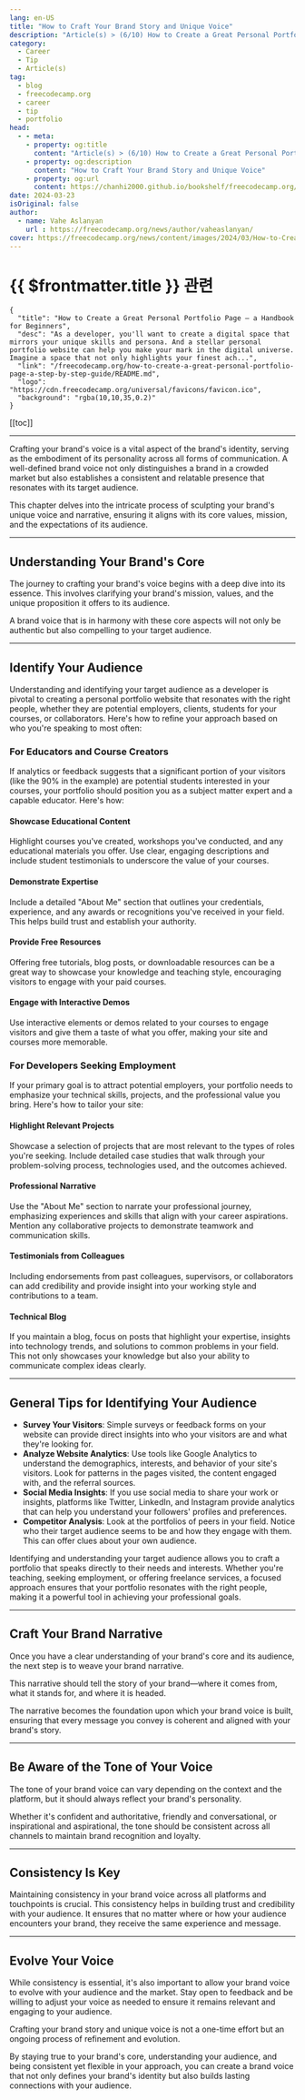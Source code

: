 ```yaml
---
lang: en-US
title: "How to Craft Your Brand Story and Unique Voice"
description: "Article(s) > (6/10) How to Create a Great Personal Portfolio Page – a Handbook for Beginners" 
category:
  - Career
  - Tip
  - Article(s)
tag:
  - blog
  - freecodecamp.org
  - career
  - tip
  - portfolio
head:
  - - meta:
    - property: og:title
      content: "Article(s) > (6/10) How to Create a Great Personal Portfolio Page – a Handbook for Beginners"
    - property: og:description
      content: "How to Craft Your Brand Story and Unique Voice"
    - property: og:url
      content: https://chanhi2000.github.io/bookshelf/freecodecamp.org/how-to-create-a-great-personal-portfolio-page-a-step-by-step-guide/how-to-craft-your-brand-story-and-unique-voice.html
date: 2024-03-23
isOriginal: false
author:
  - name: Vahe Aslanyan
    url : https://freecodecamp.org/news/author/vaheaslanyan/
cover: https://freecodecamp.org/news/content/images/2024/03/How-to-Create-a-Great-Personal-Portfolio-Page-Cover--1-.png
---
```


# {{ $frontmatter.title }} 관련

```component VPCard
{
  "title": "How to Create a Great Personal Portfolio Page – a Handbook for Beginners",
  "desc": "As a developer, you'll want to create a digital space that mirrors your unique skills and persona. And a stellar personal portfolio website can help you make your mark in the digital universe.  Imagine a space that not only highlights your finest ach...",
  "link": "/freecodecamp.org/how-to-create-a-great-personal-portfolio-page-a-step-by-step-guide/README.md",
  "logo": "https://cdn.freecodecamp.org/universal/favicons/favicon.ico",
  "background": "rgba(10,10,35,0.2)"
}
```

[[toc]]

---

<SiteInfo
  name="How to Create a Great Personal Portfolio Page – a Handbook for Beginners"
  desc="As a developer, you'll want to create a digital space that mirrors your unique skills and persona. And a stellar personal portfolio website can help you make your mark in the digital universe.  Imagine a space that not only highlights your finest ach..."
  url="https://freecodecamp.org/news/how-to-create-a-great-personal-portfolio-page-a-step-by-step-guide#heading-how-to-craft-your-brand-story-and-unique-voice"
  logo="https://cdn.freecodecamp.org/universal/favicons/favicon.ico"
  preview="https://freecodecamp.org/news/content/images/2024/03/How-to-Create-a-Great-Personal-Portfolio-Page-Cover--1-.png"/>

Crafting your brand's voice is a vital aspect of the brand's identity, serving as the embodiment of its personality across all forms of communication. A well-defined brand voice not only distinguishes a brand in a crowded market but also establishes a consistent and relatable presence that resonates with its target audience.

This chapter delves into the intricate process of sculpting your brand's unique voice and narrative, ensuring it aligns with its core values, mission, and the expectations of its audience.

---

## Understanding Your Brand's Core

The journey to crafting your brand's voice begins with a deep dive into its essence. This involves clarifying your brand's mission, values, and the unique proposition it offers to its audience.

A brand voice that is in harmony with these core aspects will not only be authentic but also compelling to your target audience.

---

## Identify Your Audience

Understanding and identifying your target audience as a developer is pivotal to creating a personal portfolio website that resonates with the right people, whether they are potential employers, clients, students for your courses, or collaborators. Here's how to refine your approach based on who you're speaking to most often:

### For Educators and Course Creators

If analytics or feedback suggests that a significant portion of your visitors (like the 90% in the example) are potential students interested in your courses, your portfolio should position you as a subject matter expert and a capable educator. Here's how:

#### Showcase Educational Content

Highlight courses you've created, workshops you've conducted, and any educational materials you offer. Use clear, engaging descriptions and include student testimonials to underscore the value of your courses.

#### Demonstrate Expertise

Include a detailed "About Me" section that outlines your credentials, experience, and any awards or recognitions you've received in your field. This helps build trust and establish your authority.

#### Provide Free Resources

Offering free tutorials, blog posts, or downloadable resources can be a great way to showcase your knowledge and teaching style, encouraging visitors to engage with your paid courses.

#### Engage with Interactive Demos

Use interactive elements or demos related to your courses to engage visitors and give them a taste of what you offer, making your site and courses more memorable.

### For Developers Seeking Employment

If your primary goal is to attract potential employers, your portfolio needs to emphasize your technical skills, projects, and the professional value you bring. Here's how to tailor your site:

#### Highlight Relevant Projects

Showcase a selection of projects that are most relevant to the types of roles you're seeking. Include detailed case studies that walk through your problem-solving process, technologies used, and the outcomes achieved.

#### Professional Narrative

Use the "About Me" section to narrate your professional journey, emphasizing experiences and skills that align with your career aspirations. Mention any collaborative projects to demonstrate teamwork and communication skills.

#### Testimonials from Colleagues

Including endorsements from past colleagues, supervisors, or collaborators can add credibility and provide insight into your working style and contributions to a team.

#### Technical Blog

If you maintain a blog, focus on posts that highlight your expertise, insights into technology trends, and solutions to common problems in your field. This not only showcases your knowledge but also your ability to communicate complex ideas clearly.

---

## General Tips for Identifying Your Audience

- **Survey Your Visitors**: Simple surveys or feedback forms on your website can provide direct insights into who your visitors are and what they're looking for.
- **Analyze Website Analytics**: Use tools like Google Analytics to understand the demographics, interests, and behavior of your site's visitors. Look for patterns in the pages visited, the content engaged with, and the referral sources.
- **Social Media Insights**: If you use social media to share your work or insights, platforms like Twitter, LinkedIn, and Instagram provide analytics that can help you understand your followers' profiles and preferences.
- **Competitor Analysis**: Look at the portfolios of peers in your field. Notice who their target audience seems to be and how they engage with them. This can offer clues about your own audience.

Identifying and understanding your target audience allows you to craft a portfolio that speaks directly to their needs and interests. Whether you're teaching, seeking employment, or offering freelance services, a focused approach ensures that your portfolio resonates with the right people, making it a powerful tool in achieving your professional goals.

---

## Craft Your Brand Narrative

Once you have a clear understanding of your brand's core and its audience, the next step is to weave your brand narrative.

This narrative should tell the story of your brand—where it comes from, what it stands for, and where it is headed.

The narrative becomes the foundation upon which your brand voice is built, ensuring that every message you convey is coherent and aligned with your brand's story.

---

## Be Aware of the Tone of Your Voice

The tone of your brand voice can vary depending on the context and the platform, but it should always reflect your brand's personality.

Whether it's confident and authoritative, friendly and conversational, or inspirational and aspirational, the tone should be consistent across all channels to maintain brand recognition and loyalty.

---

## Consistency Is Key

Maintaining consistency in your brand voice across all platforms and touchpoints is crucial. This consistency helps in building trust and credibility with your audience. It ensures that no matter where or how your audience encounters your brand, they receive the same experience and message.

---

## Evolve Your Voice

While consistency is essential, it's also important to allow your brand voice to evolve with your audience and the market. Stay open to feedback and be willing to adjust your voice as needed to ensure it remains relevant and engaging to your audience.

Crafting your brand story and unique voice is not a one-time effort but an ongoing process of refinement and evolution.

By staying true to your brand's core, understanding your audience, and being consistent yet flexible in your approach, you can create a brand voice that not only defines your brand's identity but also builds lasting connections with your audience.
